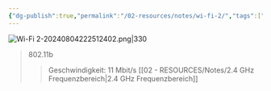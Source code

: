 ```yaml
---
{"dg-publish":true,"permalink":"/02-resources/notes/wi-fi-2/","tags":["informatik/netzwerk/wifi"],"noteIcon":"","updated":"2025-10-29T12:59:11.317+01:00"}
---
```


![Wi-Fi 2-20240804222512402.png|330](/img/user/02%20-%20RESOURCES/Files/IMG/Wi-Fi%202-20240804222512402.png)
>802.11b
>>Geschwindigkeit: 11 Mbit/s
>>[[02 - RESOURCES/Notes/2.4 GHz Frequenzbereich\|2.4 GHz Frequenzbereich]]